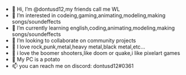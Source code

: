 - 👋 Hi, I’m @dontusd12,my friends call me WL
- 👀 I’m interested in codeing,gaming,animating,modeling,making songs/soundeffects
- 🌱 I’m currently learning english,coding,animating,modeling,making songs/soundeffects
- 💞️ I’m looking to collaborate on community projects
- 🎸 I love rock,punk,metal,heavy metal,black metal,etc...
- 👾 i love the boomer shooters,like doom or quake,i like pixelart games
- 🥔 My PC is a potato
- 📫 you can reach me on discord: dontusd12#0361

<!---
dontusd12/dontusd12 is a ✨ special ✨ repository because its `README.md` (this file) appears on your GitHub profile.
You can click the Preview link to take a look at your changes.
--->

